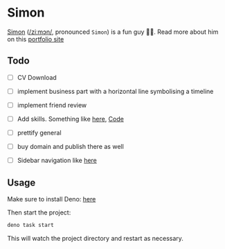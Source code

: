 # Simon

[Simon](https://portfolio-me.deno.dev)
([/ziːmɔn/](https://ipa-reader.com/?text=%5Bˈzi%CB%90m%C9%94n%5D), pronounced
`Simon`) is a fun guy 🍄‍🟫. Read more about him on this [portfolio site](https://portfolio-me.deno.dev)

## Todo

- [ ] CV Download
- [ ] implement business part with a horizontal line symbolising a timeline
- [ ] implement friend review
- [ ] Add skills. Something like [here](https://perpinya.eu), [Code](https://github.com/evilmonkey19/cv/blob/master/components/skills.tsx)
- [ ] prettify general
- [ ] buy domain and publish there as well
- [ ] Sidebar navigation like [here](https://dash.deno.com/projects/portfolio-me/settings)


## Usage

Make sure to install Deno: [here](https://deno.land/manual/getting_started/installation)

Then start the project:

```bash
deno task start
```

This will watch the project directory and restart as necessary.
